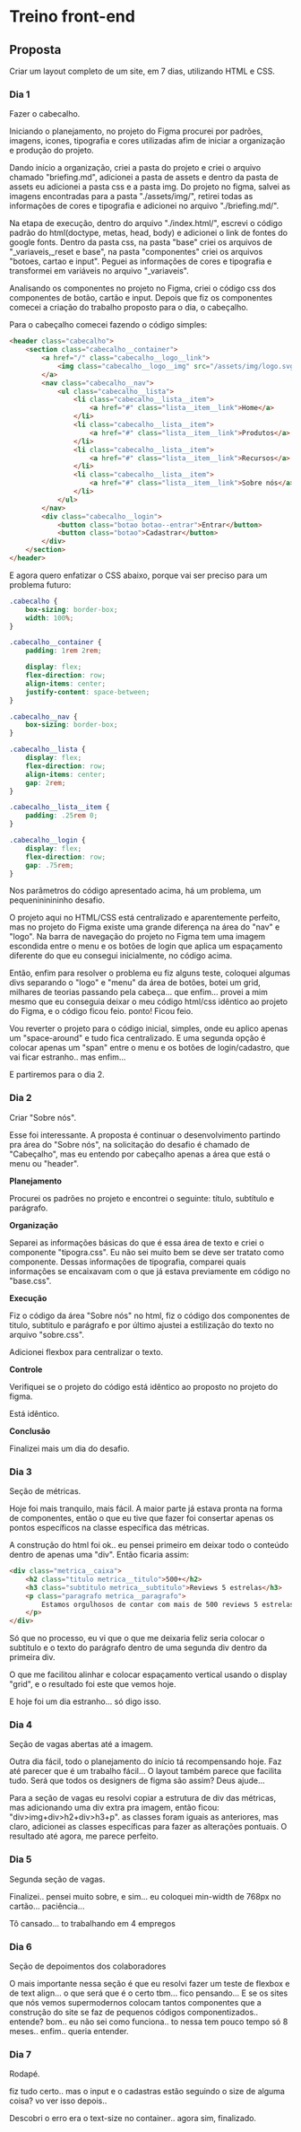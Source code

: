 # Treino front-end

## Proposta 

Criar um layout completo de um site, em 7 dias, utilizando HTML e CSS. 

### Dia 1 

Fazer o cabecalho.
    
Iniciando o planejamento, no projeto do Figma procurei por padrões, imagens, icones, tipografia e cores utilizadas afim de iniciar a organização e produção do projeto.

Dando início a organização, criei a pasta do projeto e criei o arquivo chamado "briefing.md", adicionei a pasta de assets e dentro da pasta de assets eu adicionei a pasta css e a pasta img. Do projeto no figma, salvei as imagens encontradas para a pasta "./assets/img/", retirei todas as informações de cores e tipografia e adicionei no arquivo "./briefing.md/".
    
Na etapa de execução, dentro do arquivo "./index.html/", escrevi o código padrão do html(doctype, metas, head, body) e adicionei o link de fontes do google fonts. Dentro da pasta css, na pasta "base" criei os arquivos de "_variaveis,_reset e base", na pasta "componentes" criei os arquivos "botoes, cartao e input". Peguei as informações de cores e tipografia e transformei em variáveis no arquivo "_variaveis".

Analisando os componentes no projeto no Figma, criei o código css dos componentes de botão, cartão e input. Depois que fiz os componentes comecei a criação do trabalho proposto para o dia, o cabeçalho. 

Para o cabeçalho comecei fazendo o código simples: 

```html
<header class="cabecalho">
    <section class="cabecalho__container">
        <a href="/" class="cabecalho__logo__link">
            <img class="cabecalho__logo__img" src="/assets/img/logo.svg" alt="Logo Optimus Tech">
        </a>
        <nav class="cabecalho__nav">
            <ul class="cabecalho__lista">
                <li class="cabecalho__lista__item">
                    <a href="#" class="lista__item__link">Home</a>
                </li>
                <li class="cabecalho__lista__item">
                    <a href="#" class="lista__item__link">Produtos</a>
                </li>
                <li class="cabecalho__lista__item">
                    <a href="#" class="lista__item__link">Recursos</a>
                </li>
                <li class="cabecalho__lista__item">
                    <a href="#" class="lista__item__link">Sobre nós</a>
                </li>
            </ul>
        </nav>
        <div class="cabecalho__login">
            <button class="botao botao--entrar">Entrar</button>
            <button class="botao">Cadastrar</button>
        </div>
    </section>
</header>    
```

E agora quero enfatizar o CSS abaixo, porque vai ser preciso para um problema futuro:

```css
.cabecalho {
    box-sizing: border-box;
    width: 100%;
}

.cabecalho__container {
    padding: 1rem 2rem;

    display: flex;
    flex-direction: row;
    align-items: center;
    justify-content: space-between;
}

.cabecalho__nav {
    box-sizing: border-box;
}

.cabecalho__lista {
    display: flex;
    flex-direction: row;
    align-items: center;
    gap: 2rem;
}

.cabecalho__lista__item {
    padding: .25rem 0;
}

.cabecalho__login {
    display: flex;
    flex-direction: row;
    gap: .75rem;
}
```

Nos parâmetros do código apresentado acima, há um problema, um pequenininininho desafio. 

O projeto aqui no HTML/CSS está centralizado e aparentemente perfeito, mas no projeto do Figma existe uma grande diferença na área do "nav" e "logo". Na barra de navegação do projeto no Figma tem uma imagem escondida entre o menu e os botões de login que aplica um espaçamento diferente do que eu consegui inicialmente, no código acima.

Então, enfim para resolver o problema eu fiz alguns teste, coloquei algumas divs separando o "logo" e "menu" da área de botões, botei um grid, milhares de teorias passando pela cabeça... que enfim... provei a mim mesmo que eu conseguia deixar o meu código html/css idêntico ao projeto do Figma, e o código ficou feio. ponto! Ficou feio. 

Vou reverter o projeto para o código inicial, simples, onde eu aplico apenas um "space-around" e tudo fica centralizado. 
E uma segunda opção é colocar apenas um "span" entre o menu e os botões de login/cadastro, que vai ficar estranho.. mas enfim...

E partiremos para o dia 2. 

### Dia 2

Criar "Sobre nós".

Esse foi interessante. A proposta é continuar o desenvolvimento partindo pra área do "Sobre nós", na solicitação do desafio é chamado de "Cabeçalho", mas eu entendo por cabeçalho apenas a área que está o menu ou "header". 

**Planejamento**

Procurei os padrões no projeto e encontrei o seguinte: título, subtítulo e parágrafo.

**Organização** 

Separei as informações básicas do que é essa área de texto e criei o componente "tipogra.css". Eu não sei muito bem se deve ser tratato como componente.
Dessas informações de tipografia, comparei quais informações se encaixavam com o que já estava previamente em código no "base.css". 

**Execução**

Fiz o código da área "Sobre nós" no html, fiz o código dos componentes de titulo, subtitulo e parágrafo e por último ajustei a estilização do texto no arquivo "sobre.css". 

Adicionei flexbox para centralizar o texto. 

**Controle**

Verifiquei se o projeto do código está idêntico ao proposto no projeto do figma. 

Está idêntico.

**Conclusão**

Finalizei mais um dia do desafio. 


### Dia 3

Seção de métricas.

Hoje foi mais tranquilo, mais fácil. A maior parte já estava pronta na forma de componentes, então o que eu tive que fazer foi consertar apenas os pontos específicos na classe específica das métricas.

A construção do html foi ok.. eu pensei primeiro em deixar todo o conteúdo dentro de apenas uma "div". Então ficaria assim: 

```html
<div class="metrica__caixa">
    <h2 class="titulo metrica__titulo">500+</h2>
    <h3 class="subtitulo metrica__subtitulo">Reviews 5 estrelas</h3>
    <p class="paragrafo metrica__paragrafo">
        Estamos orgulhosos de contar com mais de 500 reviews 5 estrelas em nossos produtos.
    </p>
</div>
```

Só que no processo, eu vi que o que me deixaria feliz seria colocar o subtitulo e o texto do parágrafo dentro de uma segunda div dentro da primeira div. 

O que me facilitou alinhar e colocar espaçamento vertical usando o display "grid", e o resultado foi este que vemos hoje. 

E hoje foi um dia estranho... só digo isso.

### Dia 4

Seção de vagas abertas até a imagem. 

Outra dia fácil, todo o planejamento do início tá recompensando hoje. Faz até parecer que é um trabalho fácil... O layout também parece que facilita tudo. Será que todos os designers de figma são assim? Deus ajude... 

Para a seção de vagas eu resolvi copiar a estrutura de div das métricas, mas adicionando uma div extra pra imagem, então ficou: "div>img+div>h2+div>h3+p". as classes foram iguais as anteriores, mas claro, adicionei as classes específicas para fazer as alterações pontuais. O resultado até agora, me parece perfeito. 

### Dia 5

Segunda seção de vagas. 

Finalizei.. pensei muito sobre, e sim... eu coloquei min-width de 768px no cartão... paciência... 

Tô cansado... to trabalhando em 4 empregos

### Dia 6

Seção de depoimentos dos colaboradores

O mais importante nessa seção é que eu resolvi fazer um teste de flexbox e de text align... o que será que é o certo tbm... fico pensando... E se os sites que nós vemos supermodernos colocam tantos componentes que a construção do site se faz de pequenos códigos componentizados.. entende? bom.. eu não sei como funciona.. to nessa tem pouco tempo só 8 meses.. enfim.. queria entender. 

### Dia 7

Rodapé. 

fiz tudo certo.. mas o input e o cadastras estão seguindo o size de alguma coisa? vo ver isso depois.. 

Descobri o erro era o text-size no container.. agora sim, finalizado. 